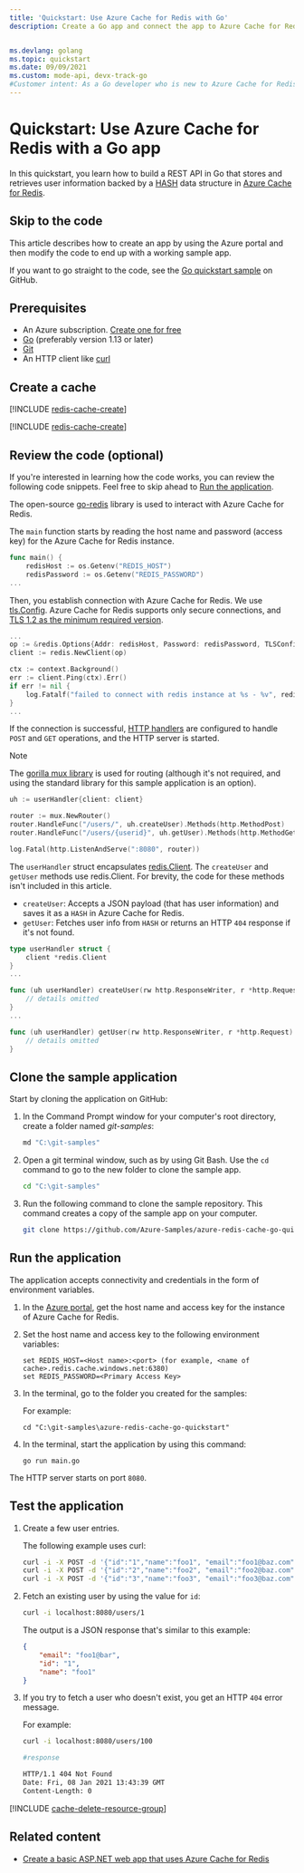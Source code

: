 ```yaml
---
title: 'Quickstart: Use Azure Cache for Redis with Go'
description: Create a Go app and connect the app to Azure Cache for Redis.


ms.devlang: golang
ms.topic: quickstart
ms.date: 09/09/2021
ms.custom: mode-api, devx-track-go
#Customer intent: As a Go developer who is new to Azure Cache for Redis, I want to create a new Go app that uses Azure Cache for Redis.
---
```


# Quickstart: Use Azure Cache for Redis with a Go app

In this quickstart, you learn how to build a REST API in Go that stores and retrieves user information backed by a [HASH](https://redis.io/topics/data-types-intro#redis-hashes) data structure in [Azure Cache for Redis](./cache-overview.md).

## Skip to the code

This article describes how to create an app by using the Azure portal and then modify the code to end up with a working sample app.

If you want to go straight to the code, see the [Go quickstart sample](https://github.com/Azure-Samples/azure-redis-cache-go-quickstart/) on GitHub.

## Prerequisites

- An Azure subscription. [Create one for free](https://azure.microsoft.com/free/)
- [Go](https://go.dev/doc/install) (preferably version 1.13 or later)
- [Git](https://git-scm.com/downloads)
- An HTTP client like [curl](https://curl.se/)

## Create a cache

[!INCLUDE [redis-cache-create](~/reusable-content/ce-skilling/azure/includes/azure-cache-for-redis/includes/redis-cache-create.md)]

[!INCLUDE [redis-cache-create](includes/redis-cache-access-keys.md)]

## Review the code (optional)

If you're interested in learning how the code works, you can review the following code snippets. Feel free to skip ahead to [Run the application](#run-the-application).

The open-source [go-redis](https://github.com/go-redis/redis) library is used to interact with Azure Cache for Redis.

The `main` function starts by reading the host name and password (access key) for the Azure Cache for Redis instance.

```go
func main() {
    redisHost := os.Getenv("REDIS_HOST")
    redisPassword := os.Getenv("REDIS_PASSWORD")
...
```

Then, you establish connection with Azure Cache for Redis. We use [tls.Config](https://go.dev/pkg/crypto/tls/#Config). Azure Cache for Redis supports only secure connections, and [TLS 1.2 as the minimum required version](cache-remove-tls-10-11.md).

```go
...
op := &redis.Options{Addr: redisHost, Password: redisPassword, TLSConfig: &tls.Config{MinVersion: tls.VersionTLS12}}
client := redis.NewClient(op)

ctx := context.Background()
err := client.Ping(ctx).Err()
if err != nil {
    log.Fatalf("failed to connect with redis instance at %s - %v", redisHost, err)
}
...
```

If the connection is successful, [HTTP handlers](https://go.dev/pkg/net/http/#HandleFunc) are configured to handle `POST` and `GET` operations, and the HTTP server is started.

> [!NOTE]
>The [gorilla mux library](https://github.com/gorilla/mux) is used for routing (although it's not required, and using the standard library for this sample application is an option).
>

```go
uh := userHandler{client: client}

router := mux.NewRouter()
router.HandleFunc("/users/", uh.createUser).Methods(http.MethodPost)
router.HandleFunc("/users/{userid}", uh.getUser).Methods(http.MethodGet)

log.Fatal(http.ListenAndServe(":8080", router))
```

The `userHandler` struct encapsulates [redis.Client](https://pkg.go.dev/github.com/go-redis/redis/v8#Client). The `createUser` and `getUser` methods use redis.Client. For brevity, the code for these methods isn't included in this article.

- `createUser`: Accepts a JSON payload (that has user information) and saves it as a `HASH` in Azure Cache for Redis.
- `getUser`: Fetches user info from `HASH` or returns an HTTP `404` response if it's not found.

```go
type userHandler struct {
    client *redis.Client
}
...

func (uh userHandler) createUser(rw http.ResponseWriter, r *http.Request) {
    // details omitted
}
...

func (uh userHandler) getUser(rw http.ResponseWriter, r *http.Request) {
    // details omitted
}
```

## Clone the sample application

Start by cloning the application on GitHub:

1. In the Command Prompt window for your computer's root directory, create a folder named *git-samples*:

    ```bash
    md "C:\git-samples"
    ```

1. Open a git terminal window, such as by using Git Bash. Use the `cd` command to go to the new folder to clone the sample app.

    ```bash
    cd "C:\git-samples"
    ```

1. Run the following command to clone the sample repository. This command creates a copy of the sample app on your computer.

    ```bash
    git clone https://github.com/Azure-Samples/azure-redis-cache-go-quickstart.git
    ```

## Run the application

The application accepts connectivity and credentials in the form of environment variables.

1. In the [Azure portal](https://portal.azure.com/), get the host name and access key for the instance of Azure Cache for Redis.

1. Set the host name and access key to the following environment variables:

    ```console
    set REDIS_HOST=<Host name>:<port> (for example, <name of cache>.redis.cache.windows.net:6380)
    set REDIS_PASSWORD=<Primary Access Key>
    ```

1. In the terminal, go to the folder you created for the samples:

   For example:

    ```console
    cd "C:\git-samples\azure-redis-cache-go-quickstart"
    ```

1. In the terminal, start the application by using this command:

    ```console
    go run main.go
    ```

The HTTP server starts on port `8080`.

## Test the application

1. Create a few user entries.

   The following example uses curl:

    ```bash
    curl -i -X POST -d '{"id":"1","name":"foo1", "email":"foo1@baz.com"}' localhost:8080/users/
    curl -i -X POST -d '{"id":"2","name":"foo2", "email":"foo2@baz.com"}' localhost:8080/users/
    curl -i -X POST -d '{"id":"3","name":"foo3", "email":"foo3@baz.com"}' localhost:8080/users/
    ```

1. Fetch an existing user by using the value for `id`:

    ```bash
    curl -i localhost:8080/users/1
    ```

    The output is a JSON response that's similar to this example:

    ```json
    {
        "email": "foo1@bar",
        "id": "1",
        "name": "foo1"
    }
    ```

1. If you try to fetch a user who doesn't exist, you get an HTTP `404` error message.

   For example:

    ```bash
    curl -i localhost:8080/users/100
    
    #response

    HTTP/1.1 404 Not Found
    Date: Fri, 08 Jan 2021 13:43:39 GMT
    Content-Length: 0
    ```

<!-- Clean up include -->

[!INCLUDE [cache-delete-resource-group](includes/cache-delete-resource-group.md)]

## Related content

- [Create a basic ASP.NET web app that uses Azure Cache for Redis](./cache-web-app-howto.md)
